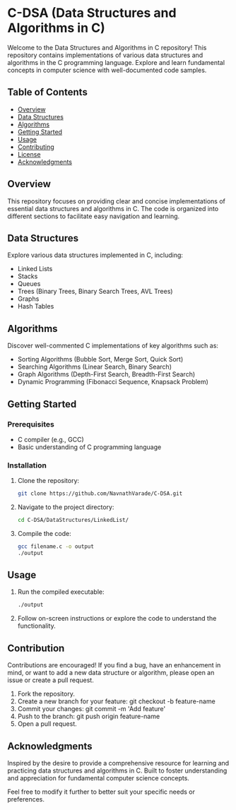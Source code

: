 # C-DSA (Data Structures and Algorithms in C)

Welcome to the Data Structures and Algorithms in C repository! This repository contains implementations of various data structures and algorithms in the C programming language. Explore and learn fundamental concepts in computer science with well-documented code samples.

## Table of Contents

- [Overview](#overview)
- [Data Structures](#data-structures)
- [Algorithms](#algorithms)
- [Getting Started](#getting-started)
- [Usage](#usage)
- [Contributing](#contributing)
- [License](#license)
- [Acknowledgments](#acknowledgments)

## Overview

This repository focuses on providing clear and concise implementations of essential data structures and algorithms in C. The code is organized into different sections to facilitate easy navigation and learning.

## Data Structures

Explore various data structures implemented in C, including:

- Linked Lists
- Stacks
- Queues
- Trees (Binary Trees, Binary Search Trees, AVL Trees)
- Graphs
- Hash Tables

## Algorithms

Discover well-commented C implementations of key algorithms such as:

- Sorting Algorithms (Bubble Sort, Merge Sort, Quick Sort)
- Searching Algorithms (Linear Search, Binary Search)
- Graph Algorithms (Depth-First Search, Breadth-First Search)
- Dynamic Programming (Fibonacci Sequence, Knapsack Problem)

## Getting Started

### Prerequisites

- C compiler (e.g., GCC)
- Basic understanding of C programming language

### Installation

1. Clone the repository:

   ```bash
   git clone https://github.com/NavnathVarade/C-DSA.git

2. Navigate to the project directory:

    ```bash
    cd C-DSA/DataStructures/LinkedList/

3. Compile the code:

    ```bash
    gcc filename.c -o output
    ./output

## Usage

1. Run the compiled executable:

    ```bash
    ./output

2. Follow on-screen instructions or explore the code to understand the functionality.

## Contribution
Contributions are encouraged! If you find a bug, have an enhancement in mind, or want to add a new data structure or algorithm, please open an issue or create a pull request.

1. Fork the repository.
2. Create a new branch for your feature: git checkout -b feature-name
3. Commit your changes: git commit -m 'Add feature'
4. Push to the branch: git push origin feature-name
5. Open a pull request.

## Acknowledgments
Inspired by the desire to provide a comprehensive resource for learning and practicing data structures and algorithms in C.
Built to foster understanding and appreciation for fundamental computer science concepts.


Feel free to modify it further to better suit your specific needs or preferences.
